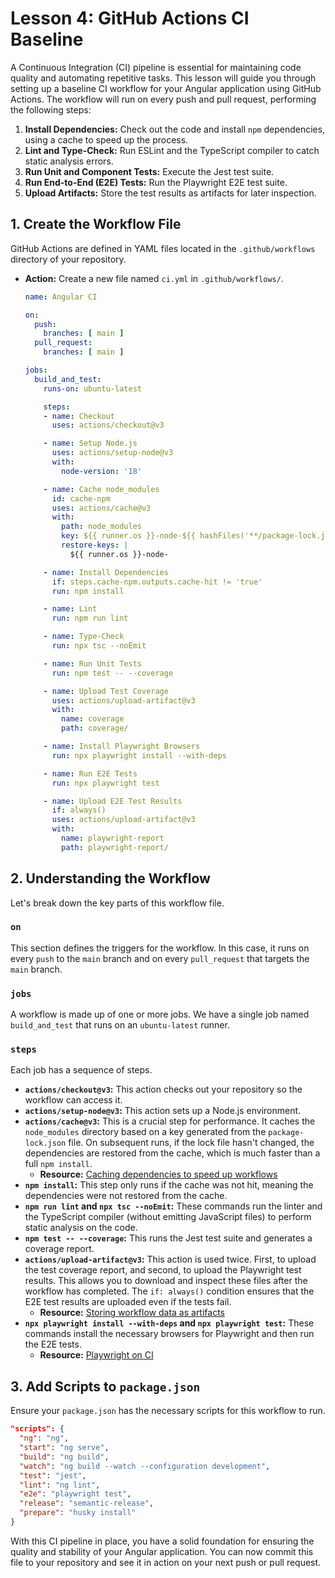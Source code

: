 # Lesson 4: GitHub Actions CI Baseline

A Continuous Integration (CI) pipeline is essential for maintaining code quality and automating repetitive tasks. This lesson will guide you through setting up a baseline CI workflow for your Angular application using GitHub Actions. The workflow will run on every push and pull request, performing the following steps:

1.  **Install Dependencies:** Check out the code and install `npm` dependencies, using a cache to speed up the process.
2.  **Lint and Type-Check:** Run ESLint and the TypeScript compiler to catch static analysis errors.
3.  **Run Unit and Component Tests:** Execute the Jest test suite.
4.  **Run End-to-End (E2E) Tests:** Run the Playwright E2E test suite.
5.  **Upload Artifacts:** Store the test results as artifacts for later inspection.

## 1. Create the Workflow File

GitHub Actions are defined in YAML files located in the `.github/workflows` directory of your repository.

- **Action:** Create a new file named `ci.yml` in `.github/workflows/`.
  ```yaml
  name: Angular CI

  on:
    push:
      branches: [ main ]
    pull_request:
      branches: [ main ]

  jobs:
    build_and_test:
      runs-on: ubuntu-latest

      steps:
      - name: Checkout
        uses: actions/checkout@v3

      - name: Setup Node.js
        uses: actions/setup-node@v3
        with:
          node-version: '18'

      - name: Cache node_modules
        id: cache-npm
        uses: actions/cache@v3
        with:
          path: node_modules
          key: ${{ runner.os }}-node-${{ hashFiles('**/package-lock.json') }}
          restore-keys: |
            ${{ runner.os }}-node-

      - name: Install Dependencies
        if: steps.cache-npm.outputs.cache-hit != 'true'
        run: npm install

      - name: Lint
        run: npm run lint

      - name: Type-Check
        run: npx tsc --noEmit

      - name: Run Unit Tests
        run: npm test -- --coverage

      - name: Upload Test Coverage
        uses: actions/upload-artifact@v3
        with:
          name: coverage
          path: coverage/

      - name: Install Playwright Browsers
        run: npx playwright install --with-deps

      - name: Run E2E Tests
        run: npx playwright test

      - name: Upload E2E Test Results
        if: always()
        uses: actions/upload-artifact@v3
        with:
          name: playwright-report
          path: playwright-report/
  ```

## 2. Understanding the Workflow

Let's break down the key parts of this workflow file.

### `on`

This section defines the triggers for the workflow. In this case, it runs on every `push` to the `main` branch and on every `pull_request` that targets the `main` branch.

### `jobs`

A workflow is made up of one or more jobs. We have a single job named `build_and_test` that runs on an `ubuntu-latest` runner.

### `steps`

Each job has a sequence of steps.

- **`actions/checkout@v3`:** This action checks out your repository so the workflow can access it.
- **`actions/setup-node@v3`:** This action sets up a Node.js environment.
- **`actions/cache@v3`:** This is a crucial step for performance. It caches the `node_modules` directory based on a key generated from the `package-lock.json` file. On subsequent runs, if the lock file hasn't changed, the dependencies are restored from the cache, which is much faster than a full `npm install`.
  - **Resource:** [Caching dependencies to speed up workflows](https://docs.github.com/en/actions/using-workflows/caching-dependencies-to-speed-up-workflows)
- **`npm install`:** This step only runs if the cache was not hit, meaning the dependencies were not restored from the cache.
- **`npm run lint` and `npx tsc --noEmit`:** These commands run the linter and the TypeScript compiler (without emitting JavaScript files) to perform static analysis on the code.
- **`npm test -- --coverage`:** This runs the Jest test suite and generates a coverage report.
- **`actions/upload-artifact@v3`:** This action is used twice. First, to upload the test coverage report, and second, to upload the Playwright test results. This allows you to download and inspect these files after the workflow has completed. The `if: always()` condition ensures that the E2E test results are uploaded even if the tests fail.
  - **Resource:** [Storing workflow data as artifacts](https://docs.github.com/en/actions/using-workflows/storing-workflow-data-as-artifacts)
- **`npx playwright install --with-deps` and `npx playwright test`:** These commands install the necessary browsers for Playwright and then run the E2E tests.
  - **Resource:** [Playwright on CI](https://playwright.dev/docs/ci-intro)

## 3. Add Scripts to `package.json`

Ensure your `package.json` has the necessary scripts for this workflow to run.

```json
"scripts": {
  "ng": "ng",
  "start": "ng serve",
  "build": "ng build",
  "watch": "ng build --watch --configuration development",
  "test": "jest",
  "lint": "ng lint",
  "e2e": "playwright test",
  "release": "semantic-release",
  "prepare": "husky install"
}
```

With this CI pipeline in place, you have a solid foundation for ensuring the quality and stability of your Angular application. You can now commit this file to your repository and see it in action on your next push or pull request.
